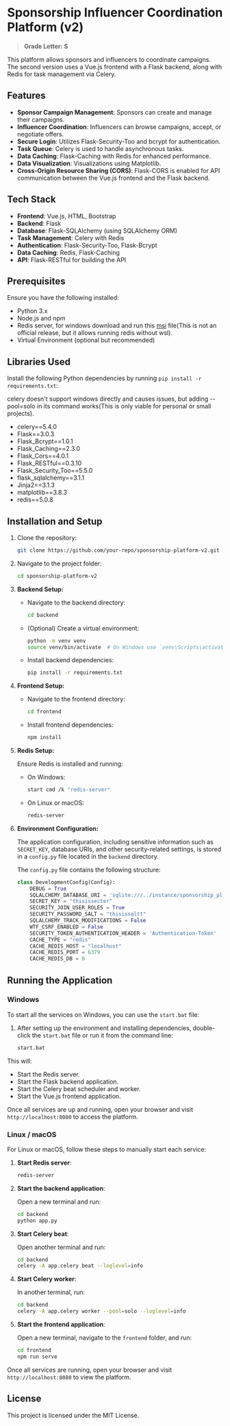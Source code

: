# Sponsorship Influencer Coordination Platform (v2)

> **Grade Letter: S**

This platform allows sponsors and influencers to coordinate campaigns. The second version uses a Vue.js frontend with a Flask backend, along with Redis for task management via Celery.

## Features

- **Sponsor Campaign Management**: Sponsors can create and manage their campaigns.
- **Influencer Coordination**: Influencers can browse campaigns, accept, or negotiate offers.
- **Secure Login**: Utilizes Flask-Security-Too and bcrypt for authentication.
- **Task Queue**: Celery is used to handle asynchronous tasks.
- **Data Caching**: Flask-Caching with Redis for enhanced performance.
- **Data Visualization**: Visualizations using Matplotlib.
- **Cross-Origin Resource Sharing (CORS)**: Flask-CORS is enabled for API communication between the Vue.js frontend and the Flask backend.

## Tech Stack

- **Frontend**: Vue.js, HTML, Bootstrap
- **Backend**: Flask
- **Database**: Flask-SQLAlchemy (using SQLAlchemy ORM)
- **Task Management**: Celery with Redis
- **Authentication**: Flask-Security-Too, Flask-Bcrypt
- **Data Caching**: Redis, Flask-Caching
- **API**: Flask-RESTful for building the API

## Prerequisites

Ensure you have the following installed:

- Python 3.x
- Node.js and npm
- Redis server, for windows download and run this [msi](https://github.com/tporadowski/redis/releases) file(This is not an official release, but it allows running redis without wsl).
- Virtual Environment (optional but recommended)

## Libraries Used

Install the following Python dependencies by running `pip install -r requirements.txt`:

celery doesn't support windows directly and causes issues, but adding --pool=solo in its command works(This is only viable for personal or small projects).
- celery==5.4.0
- Flask==3.0.3
- Flask_Bcrypt==1.0.1
- Flask_Caching==2.3.0
- Flask_Cors==4.0.1
- Flask_RESTful==0.3.10
- Flask_Security_Too==5.5.0
- flask_sqlalchemy==3.1.1
- Jinja2==3.1.3
- matplotlib==3.8.3
- redis==5.0.8

## Installation and Setup

1. Clone the repository:

    ```bash
    git clone https://github.com/your-repo/sponsorship-platform-v2.git
    ```

2. Navigate to the project folder:

    ```bash
    cd sponsorship-platform-v2
    ```

3. **Backend Setup:**

    - Navigate to the backend directory:

        ```bash
        cd backend
        ```

    - (Optional) Create a virtual environment:

        ```bash
        python -m venv venv
        source venv/bin/activate  # On Windows use `venv\Scripts\activate`
        ```

    - Install backend dependencies:

        ```bash
        pip install -r requirements.txt
        ```

4. **Frontend Setup:**

    - Navigate to the frontend directory:

        ```bash
        cd frontend
        ```

    - Install frontend dependencies:

        ```bash
        npm install
        ```

5. **Redis Setup:**

    Ensure Redis is installed and running:

    - On Windows:

        ```bash
        start cmd /k "redis-server"
        ```

    - On Linux or macOS:

        ```bash
        redis-server
        ```

6. **Environment Configuration:**

    The application configuration, including sensitive information such as `SECRET_KEY`, database URIs, and other security-related settings, is stored in a `config.py` file located in the `backend` directory.

    The `config.py` file contains the following structure:

    ```python
    class DevelopmentConfig(Config):
        DEBUG = True
        SQLALCHEMY_DATABASE_URI = 'sqlite:///../instance/sponsorship_platform.db'
        SECRET_KEY = "thisissecter"
        SECURITY_JOIN_USER_ROLES = True
        SECURITY_PASSWORD_SALT = "thisissaltt"
        SQLALCHEMY_TRACK_MODIFICATIONS = False
        WTF_CSRF_ENABLED = False
        SECURITY_TOKEN_AUTHENTICATION_HEADER = 'Authentication-Token'
        CACHE_TYPE = "redis"
        CACHE_REDIS_HOST = "localhost"
        CACHE_REDIS_PORT = 6379
        CACHE_REDIS_DB = 0
    ```

## Running the Application

### Windows

To start all the services on Windows, you can use the `start.bat` file:

1. After setting up the environment and installing dependencies, double-click the `start.bat` file or run it from the command line:

    ```bash
    start.bat
    ```

This will:

- Start the Redis server.
- Start the Flask backend application.
- Start the Celery beat scheduler and worker.
- Start the Vue.js frontend application.

Once all services are up and running, open your browser and visit `http://localhost:8080` to access the platform.

### Linux / macOS

For Linux or macOS, follow these steps to manually start each service:

1. **Start Redis server**:

    ```bash
    redis-server
    ```

2. **Start the backend application**:

    Open a new terminal and run:

    ```bash
    cd backend
    python app.py
    ```

3. **Start Celery beat**:

    Open another terminal and run:

    ```bash
    cd backend
    celery -A app.celery beat --loglevel=info
    ```

4. **Start Celery worker**:

    In another terminal, run:

    ```bash
    cd backend
    celery -A app.celery worker --pool=solo --loglevel=info
    ```

5. **Start the frontend application**:

    Open a new terminal, navigate to the `frontend` folder, and run:

    ```bash
    cd frontend
    npm run serve
    ```

Once all services are running, open your browser and visit `http://localhost:8080` to view the platform.

## License

This project is licensed under the MIT License.
